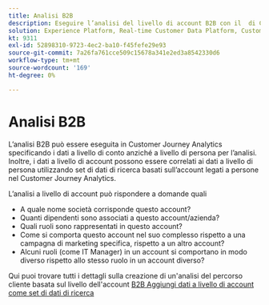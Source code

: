 ```yaml
---
title: Analisi B2B
description: Eseguire l’analisi del livello di account B2B con il ​ di Customer Journey Analytics.
solution: Experience Platform, Real-time Customer Data Platform, Customer Journey Analytics
kt: 9311
exl-id: 52898310-9723-4ec2-ba10-f45fefe29e93
source-git-commit: 7a26fa761cce509c15678a341e2ed3a8542330d6
workflow-type: tm+mt
source-wordcount: '169'
ht-degree: 0%

---
```


# Analisi B2B

L’analisi B2B può essere eseguita in Customer Journey Analytics specificando i dati a livello di conto anziché a livello di persona per l’analisi. Inoltre, i dati a livello di account possono essere correlati ai dati a livello di persona utilizzando set di dati di ricerca basati sull’account legati a persone nel Customer Journey Analytics.

L’analisi a livello di account può rispondere a domande quali

* A quale nome società corrisponde questo account?
* Quanti dipendenti sono associati a questo account/azienda?
* Quali ruoli sono rappresentati in questo account?
* Come si comporta questo account nel suo complesso rispetto a una campagna di marketing specifica, rispetto a un altro account?
* Alcuni ruoli (come IT Manager) in un account si comportano in modo diverso rispetto allo stesso ruolo in un account diverso?

Qui puoi trovare tutti i dettagli sulla creazione di un&#39;analisi del percorso cliente basata sul livello dell&#39;account [B2B Aggiungi dati a livello di account come set di dati di ricerca](https://experienceleague.adobe.com/docs/analytics-platform/using/cja-usecases/b2b.html?lang=en)
